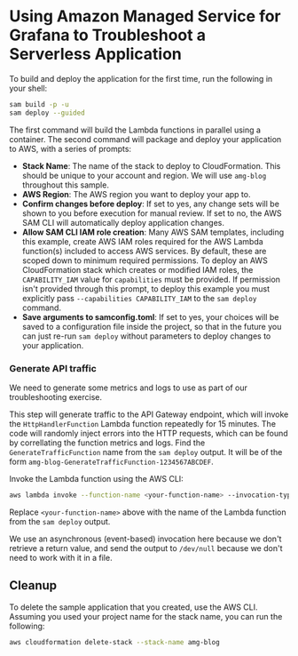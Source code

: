 # Using Amazon Managed Service for Grafana to Troubleshoot a Serverless Application

To build and deploy the application for the first time, run the following in your shell:

```bash
sam build -p -u
sam deploy --guided
```

The first command will build the Lambda functions in parallel using a container. The second command will package and deploy your application to AWS, with a series of prompts:

* **Stack Name**: The name of the stack to deploy to CloudFormation. This should be unique to your account and region. We will use `amg-blog` throughout this sample.
* **AWS Region**: The AWS region you want to deploy your app to.
* **Confirm changes before deploy**: If set to yes, any change sets will be shown to you before execution for manual review. If set to no, the AWS SAM CLI will automatically deploy application changes.
* **Allow SAM CLI IAM role creation**: Many AWS SAM templates, including this example, create AWS IAM roles required for the AWS Lambda function(s) included to access AWS services. By default, these are scoped down to minimum required permissions. To deploy an AWS CloudFormation stack which creates or modified IAM roles, the `CAPABILITY_IAM` value for `capabilities` must be provided. If permission isn't provided through this prompt, to deploy this example you must explicitly pass `--capabilities CAPABILITY_IAM` to the `sam deploy` command.
* **Save arguments to samconfig.toml**: If set to yes, your choices will be saved to a configuration file inside the project, so that in the future you can just re-run `sam deploy` without parameters to deploy changes to your application.

### Generate API traffic

We need to generate some metrics and logs to use as part of our troubleshooting exercise.

This step will generate traffic to the API Gateway endpoint, which will invoke the `HttpHandlerFunction` Lambda function repeatedly for 15 minutes. The code will randomly inject errors into the HTTP requests, which can be found by correllating the function metrics and logs.
Find the `GenerateTrafficFunction` name from the `sam deploy` output. It will be of the form `amg-blog-GenerateTrafficFunction-1234567ABCDEF`.

Invoke the Lambda function using the AWS CLI:

```bash
aws lambda invoke --function-name <your-function-name> --invocation-type Event /dev/null
```

Replace `<your-function-name>` above with the name of the Lambda function from the `sam deploy` output.

We use an asynchronous (event-based) invocation here because we don't retrieve a return value, and send the output to `/dev/null` because we don't need to work with it in a file.

## Cleanup

To delete the sample application that you created, use the AWS CLI. Assuming you used your project name for the stack name, you can run the following:

```bash
aws cloudformation delete-stack --stack-name amg-blog
```

